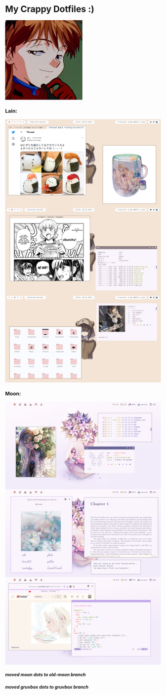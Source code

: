<h1>My Crappy Dotfiles :)</h1>
<img src="/.config/Images/asuka.jpg" alt="important image" width="250">
<h3> Lain: </h3>
<img src=".config/Images/current.png">
<br>
<h3> Moon: </h3>
<img src=".config/Images/moon.png">
<br>
<h5>moved moon dots to old-moon branch</h5>
<h5>moved gruvbox dots to gruvbox branch</h5>
